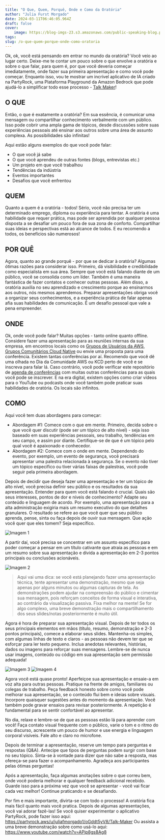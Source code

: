 ```yaml
---
title: "O Que, Quem, Porquê, Onde e Como da Oratória"
author: "Julia Furst Morgado"
date: 2024-03-11T06:46:05.964Z
draft: false
cover:
    image: https://blog-imgs-23.s3.amazonaws.com/public-speaking-blog.png
tags: 
slug: /o-que-quem-porque-onde-como-oratoria
---
```


Ok, ok, você está pensando em entrar no mundo da oratória? Você veio ao lugar certo. Deixe-me te contar um pouco sobre o que envolve a oratória e sobre o que falar, para quem é, por que você deveria começar imediatamente, onde fazer sua primeira apresentação e como você pode começar. Enquanto isso, vou te mostrar um incrível aplicativo de IA criado na PartyRock, uma Plataforma Playground da Amazon Bedrock que pode ajudá-lo a simplificar todo esse processo - [Talk Maker](https://partyrock.aws/u/juliafmorgado1/oGddt5yV8/Talk-Maker)!

## O QUE
Então, o que é exatamente a oratória? Em sua essência, é comunicar uma mensagem ou compartilhar conhecimento verbalmente com um público. Isso pode cobrir uma ampla gama de tópicos, desde discussões sobre suas experiências pessoais até ensinar aos outros sobre uma área de assunto complexa. As possibilidades são infinitas!

Aqui estão alguns exemplos do que você pode falar:
- O que você já sabe
- O que você aprendeu de outras fontes (blogs, entrevistas etc.)
- Um projeto em que você trabalhou
- Tendências da indústria
- Eventos importantes
- Desafios que você enfrentou

## QUEM
Quanto a quem é a oratória - todos! Sério, você não precisa ter um determinado emprego, diploma ou experiência para tentar. A oratória é uma habilidade que requer prática, mas pode ser aprendida por qualquer pessoa disposta a se desafiar um pouco fora de sua zona de conforto. Compartilhar suas ideias e perspectivas está ao alcance de todos. E eu recomendo a todos, os benefícios são numerosos!

## POR QUÊ
Agora, quanto ao grande porquê - por que se dedicar à oratória? Algumas ótimas razões para considerar isso. Primeiro, dá visibilidade e credibilidade como especialista em sua área. Sempre que você está falando diante de um público, você se consolida como um líder. Também é uma maneira fantástica de fazer contatos e conhecer outras pessoas. Além disso, a oratória auxilia no seu aprendizado e crescimento porque ao ensinarmos aos outros, nós mesmos aprendemos. Preparar apresentações obriga você a organizar seus conhecimentos, e a experiência prática de falar apenas afia suas habilidades de comunicação. É um desafio pessoal que vale a pena empreender.

## ONDE
Ok, onde você pode falar? Muitas opções - tanto online quanto offline. Considere fazer uma apresentação para as reuniões internas da sua empresa, em encontros locais como os [Grupos de Usuários da AWS](https://aws.amazon.com/developer/community/usergroups/), [Grupos Comunitários Cloud Native](https://community.cncf.io/chapters/) ou envie uma proposta para uma conferência. Existem tantas conferências por aí. Recomendo que você dê uma olhada no Dia da Comunidade AWS ou KCD perto de você e se inscreva para falar lá. Caso contrário, você pode verificar este repositório de [agenda de conferências](https://github.com/scraly/developers-conferences-agenda) com muitas outras conferências para as quais você pode se inscrever. E na era digital, existem opções como criar vídeos para o YouTube ou podcasts onde você também pode praticar suas habilidades de oratória. Os locais são infinitos.

## COMO
Aqui você tem duas abordagens para começar:
- Abordagem #1: Comece com o que em mente. Primeiro, decida sobre o que você quer discutir (pode ser um tópico de alto nível) - seja isso baseado em suas experiências pessoais, seu trabalho, tendências em seu campo, e assim por diante. Certifique-se de que é um tópico pelo qual você é apaixonado e conhecedor.
- Abordagem #2: Comece com o onde em mente. Dependendo do evento, por exemplo, um evento de segurança, você precisará apresentar uma palestra relacionada à segurança. Se o evento não tiver um tópico específico ou tiver várias faixas de palestras, você pode seguir pela primeira abordagem.

Depois de decidir que deseja fazer uma apresentação e ter um tópico de alto nível, você precisa definir seu público e os resultados da sua apresentação. Entender para quem você está falando é crucial. Quais são seus interesses, pontos de dor e níveis de conhecimento? Adapte seu conteúdo e linguagem de acordo. Por exemplo, uma apresentação para a alta administração exigiria mais um resumo executivo do que detalhes granulares. O resultado se refere ao que você quer que seu público aprenda, pense, sinta ou faça depois de ouvir sua mensagem. Que ação você quer que eles tomem? Seja específico.

![Imagem 1](https://blog-imgs-23.s3.amazonaws.com/talkmaker1.png)

A partir daí, você precisa se concentrar em um assunto específico para poder começar a pensar em um título cativante que atraia as pessoas e em um resumo sobre sua apresentação e divida a apresentação em 2-3 pontos principais ou conclusões acionáveis.

![Imagem 2](https://blog-imgs-23.s3.amazonaws.com/talkmaker2.png)

> Aqui vai uma dica: se você está planejando fazer uma apresentação técnica, tente apresentar uma demonstração, mesmo que seja apenas por alguns minutos ou algumas capturas de tela. As demonstrações podem ajudar na compreensão do público e cimentar sua mensagem, pois reforçam conceitos de forma visual e interativa, ao contrário da visualização passiva. Fixa melhor na mente! Se for algo complexo, uma breve demonstração mais o compartilhamento dos seus slides/notas posteriormente é muito útil.

Agora é hora de preparar sua apresentação visual. Depois de ter todos os seus principais elementos em mãos (título, resumo, demonstração e 2-3 pontos principais), comece a elaborar seus slides. Mantenha-os simples, com algumas linhas de texto e claros - as pessoas não devem ter que se esforçar para ler texto pequeno. Inclua anedotas relevantes, histórias, dados ou imagens para reforçar suas mensagens. Lembre-se de nunca usar imagens, conteúdo ou código em sua apresentação sem permissão adequada!

![Imagem 3](https://blog-imgs-23.s3.amazonaws.com/talkmaker3.png)
![Imagem 4](https://blog-imgs-23.s3.amazonaws.com/talkmaker4.png)

Agora você está quase pronto! Aperfeiçoe sua apresentação e ensaie-a em voz alta para outras pessoas. Pratique na frente de amigos, familiares ou colegas de trabalho. Peça feedback honesto sobre como você pode melhorar sua apresentação, se o conteúdo flui bem e ideias sobre visuais. Incorpore quaisquer sugestões antes do momento da apresentação. Você também pode gravar ensaios para revisar posteriormente. A repetição é fundamental para se sentir confortável ao apresentar.

No dia, relaxe e lembre-se de que as pessoas estão lá para aprender com você! Faça contato visual frequente com o público, varie o tom e o ritmo do seu discurso, acrescente um pouco de humor e use energia e linguagem corporal visíveis. Fale alto e claro no microfone.

Depois de terminar a apresentação, reserve um tempo para perguntas e respostas (Q&A). Antecipe que tipos de perguntas podem surgir com base no seu tópico. Sinta-se à vontade para dizer que não sabe a resposta, mas ofereça-se para fazer o acompanhamento. Agradeça aos participantes pelas ótimas perguntas!

Após a apresentação, faça algumas anotações sobre o que correu bem, onde você poderia melhorar e qualquer feedback adicional recebido. Guarde isso para a próxima vez que você se apresentar - você vai ficar cada vez melhor! Continue praticando e se desafiando.

Por fim e mais importante, divirta-se com todo o processo! A oratória fica mais fácil quanto mais você pratica. Depois de algumas apresentações, você vai adorar fazê-las!
Se você quiser experimentar o aplicativo PartyRock, pode fazer isso aqui: https://partyrock.aws/u/juliafmorgado1/oGddt5yV8/Talk-Maker
Ou assista a uma breve demonstração sobre como usá-lo aqui: https://www.youtube.com/watch?v=APjp8gs8Ag8
